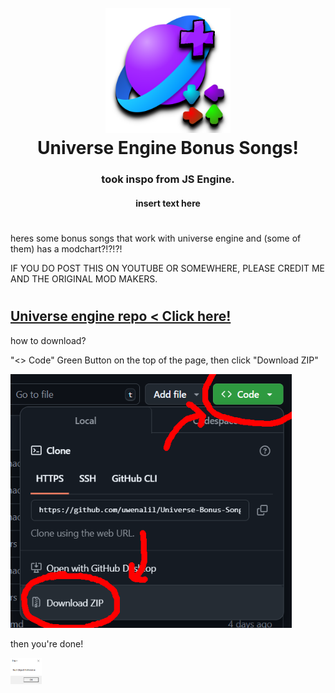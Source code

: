 <h1 align="center">
  <br>
  <a href="https://github.com/uwenalil/Universe-Bonus-Songs"><img src="universeb.png" alt="universe" width="200"></a>
  <br>
  <b>Universe Engine Bonus Songs!</b>
  <br>
</h1>
<h3 align="center">
  <b>
    took inspo from JS Engine.
  </b>
</h3>
<h4 align="center">
  insert text here
</h4>

#

heres some bonus songs that work with universe engine and (some of them) has a modchart?!?!?!

IF YOU DO POST THIS ON YOUTUBE OR SOMEWHERE, PLEASE CREDIT ME AND THE ORIGINAL MOD MAKERS.

#

## [Universe engine repo < Click here!](https://github.com/VideoBotYT/Universe-Engine)

how to download?

"<> Code" Green Button on the top of the page, then click "Download ZIP"

<a href="https://github.com/uwenalil/Universe-Bonus-Songs"><img src="how2download.png" alt="how2download" width="450"></a>

then you're done!

<a href="https://github.com/uwenalil/Universe-Bonus-Songs"><img src="nullobject.png" alt="nullobject" width="50"></a>

